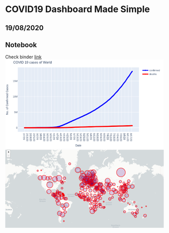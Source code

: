 # COVID19 Dashboard Made Simple
## 19/08/2020

## Notebook
Check binder [link](https://mybinder.org/v2/gh/dnzengou/covid19_dashboard_simple/master)
![covid19_country-case](img/covid19_country-case.png)
![Global-spread_COVID-19](img/Global-spread_COVID-19.png)
